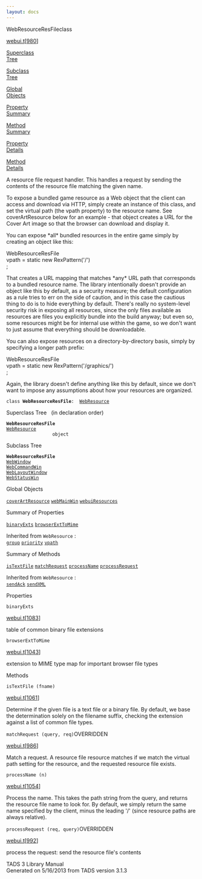 ```yaml
---
layout: docs
---
```

<span class="title">WebResourceResFile</span><span class="type">class</span>

[webui.t](../file/webui.t.html)\[[980](../source/webui.t.html#980)\]

[Superclass  
Tree](#_SuperClassTree_)

[Subclass  
Tree](#_SubClassTree_)

[Global  
Objects](#_ObjectSummary_)

[Property  
Summary](#_PropSummary_)

[Method  
Summary](#_MethodSummary_)

[Property  
Details](#_Properties_)

[Method  
Details](#_Methods_)



A resource file request handler. This handles a request by sending the
contents of the resource file matching the given name.

To expose a bundled game resource as a Web object that the client can
access and download via HTTP, simply create an instance of this class,
and set the virtual path (the vpath property) to the resource name. See
coverArtResource below for an example - that object creates a URL for
the Cover Art image so that the browser can download and display it.

You can expose \*all\* bundled resources in the entire game simply by
creating an object like this:

  
WebResourceResFile  
vpath = static new RexPattern('/')  
;

That creates a URL mapping that matches \*any\* URL path that
corresponds to a bundled resource name. The library intentionally
doesn't provide an object like this by default, as a security measure;
the default configuration as a rule tries to err on the side of caution,
and in this case the cautious thing to do is to hide everything by
default. There's really no system-level security risk in exposing all
resources, since the only files available as resources are files you
explicitly bundle into the build anyway; but even so, some resources
might be for internal use within the game, so we don't want to just
assume that everything should be downloadable.

You can also expose resources on a directory-by-directory basis, simply
by specifying a longer path prefix:

  
WebResourceResFile  
vpath = static new RexPattern('/graphics/')  
;

Again, the library doesn't define anything like this by default, since
we don't want to impose any assumptions about how your resources are
organized.

`class `**`WebResourceResFile`**` :   `[`WebResource`](../object/WebResource.html)



<span id="_SuperClassTree_"></span>



<span class="hdln">Superclass Tree</span>   (in declaration order)



**`WebResourceResFile`**  
[`WebResource`](../object/WebResource.html)  
`                 object`  
<span id="_SubClassTree_"></span>



<span class="hdln">Subclass Tree</span>  



**`WebResourceResFile`**  
[`WebWindow`](../object/WebWindow.html)  
[`WebCommandWin`](../object/WebCommandWin.html)  
[`WebLayoutWindow`](../object/WebLayoutWindow.html)  
[`WebStatusWin`](../object/WebStatusWin.html)  
<span id="_ObjectSummary_"></span>



<span class="hdln">Global Objects</span>  



[`coverArtResource`](../object/coverArtResource.html) [`webMainWin`](../object/webMainWin.html) [`webuiResources`](../object/webuiResources.html)
<span id="_PropSummary_"></span>



<span class="hdln">Summary of Properties</span>  



[`binaryExts`](#binaryExts) [`browserExtToMime`](#browserExtToMime)

Inherited from `WebResource` :  
[`group`](../object/WebResource.html#group) [`priority`](../object/WebResource.html#priority) [`vpath`](../object/WebResource.html#vpath)

<span id="_MethodSummary_"></span>



<span class="hdln">Summary of Methods</span>  



[`isTextFile`](#isTextFile) [`matchRequest`](#matchRequest) [`processName`](#processName) [`processRequest`](#processRequest)

Inherited from `WebResource` :  
[`sendAck`](../object/WebResource.html#sendAck) [`sendXML`](../object/WebResource.html#sendXML)

<span id="_Properties_"></span>



<span class="hdln">Properties</span>  



<span id="binaryExts"></span>

`binaryExts`

[webui.t](../file/webui.t.html)\[[1083](../source/webui.t.html#1083)\]



table of common binary file extensions



<span id="browserExtToMime"></span>

`browserExtToMime`

[webui.t](../file/webui.t.html)\[[1043](../source/webui.t.html#1043)\]



extension to MIME type map for important browser file types



<span id="_Methods_"></span>



<span class="hdln">Methods</span>  



<span id="isTextFile"></span>

`isTextFile (fname)`

[webui.t](../file/webui.t.html)\[[1061](../source/webui.t.html#1061)\]



Determine if the given file is a text file or a binary file. By default,
we base the determination solely on the filename suffix, checking the
extension against a list of common file types.



<span id="matchRequest"></span>

`matchRequest (query, req)`<span class="rem">OVERRIDDEN</span>

[webui.t](../file/webui.t.html)\[[986](../source/webui.t.html#986)\]



Match a request. A resource file resource matches if we match the
virtual path setting for the resource, and the requested resource file
exists.



<span id="processName"></span>

`processName (n)`

[webui.t](../file/webui.t.html)\[[1054](../source/webui.t.html#1054)\]



Process the name. This takes the path string from the query, and returns
the resource file name to look for. By default, we simply return the
same name specified by the client, minus the leading '/' (since resource
paths are always relative).



<span id="processRequest"></span>

`processRequest (req, query)`<span class="rem">OVERRIDDEN</span>

[webui.t](../file/webui.t.html)\[[992](../source/webui.t.html#992)\]



process the request: send the resource file's contents





TADS 3 Library Manual  
Generated on 5/16/2013 from TADS version 3.1.3


